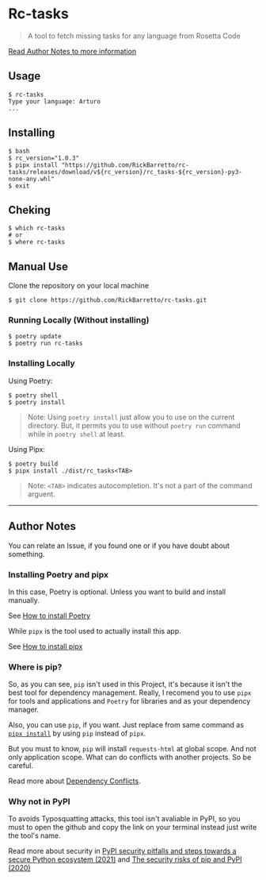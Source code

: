 # Rc-tasks

> A tool to fetch missing tasks for any language from Rosetta Code

[Read Author Notes to more information](#author-notes)

## Usage
```shell
$ rc-tasks
Type your language: Arturo
...
```

## Installing
```shell
$ bash
$ rc_version="1.0.3"
$ pipx install "https://github.com/RickBarretto/rc-tasks/releases/download/v${rc_version}/rc_tasks-${rc_version}-py3-none-any.whl"
$ exit
```

## Cheking
```shell
$ which rc-tasks
# or
$ where rc-tasks
```

## Manual Use

Clone the repository on your local machine

```shell
$ git clone https://github.com/RickBarretto/rc-tasks.git
```

### Running Locally (Without installing)

```shell
$ poetry update
$ poetry run rc-tasks
```

### Installing Locally

Using Poetry:

```shell
$ poetry shell
$ poetry install
```

> Note: Using `poetry install` just allow you to use
> on the current directory.
> But, it permits you to use without `poetry run` command
> while in `poetry shell` at least.


Using Pipx:

```shell
$ poetry build
$ pipx install ./dist/rc_tasks<TAB>
```

> Note: `<TAB>` indicates autocompletion.
> It's not a part of the command arguent.

---

## Author Notes

You can relate an Issue, if you found one
or if you have doubt about something.

### Installing Poetry and pipx

In this case, Poetry is optional.
Unless you want to build and install manually.

See [How to install Poetry][Poetry Installation]

While `pipx` is the tool used to actually install this app.

See [How to install pipx][pipx Installation]

### Where is pip?

So, as you can see, `pip` isn't used in this Project,
it's because it isn't the best tool for dependency management.
Really, I recomend you to use `pipx` for tools and applications
and `Poetry` for libraries and as your dependency manager.

Also, you can use `pip`, if you want.
Just replace from same command as [`pipx install`](#installing)
by using `pip` instead of `pipx`.

But you must to know, `pip` will install `requests-html`
at global scope. And not only application scope.
What can do conflicts with another projects. So be careful.

Read more about [Dependency Conflicts][pip #7744].

### Why not in PyPI

To avoids Typosquatting attacks, this tool isn't avaliable in PyPI,
so you must to open the github and copy the link on your terminal
instead just write the tool's name.

Read more about security in
[PyPI security pitfalls and steps towards
a secure Python ecosystem (2021)][Crane, 2021]
and
[The security risks of pip and PyPI (2020)][Garcia-Cabot, 2020]


[Poetry Installation]: https://python-poetry.org/docs/#installation
[pipx Installation]: https://pypa.github.io/pipx/installation/
[pip #7744]: https://github.com/pypa/pip/issues/7744
[Crane, 2021]: https://www.activestate.com/blog/pypi-security-pitfalls-and-steps-towards-a-secure-python-ecosystem/
[Garcia-Cabot, 2020]: https://carles-garcia.net/python/python_pip/